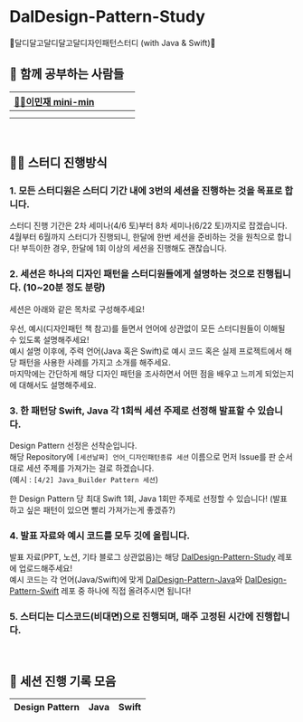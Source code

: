 # DalDesign-Pattern-Study
🌰달디달고달디달고달디자인패턴스터디 (with Java &amp; Swift)🌰

## 👥 함께 공부하는 사람들
| [🐻‍❄️이민재 mini-min](https://github.com/mini-min) | | | | |
| :--: | :--: | :--: | :--: | :--: | 
|  |   |   |   |   |
|  |   |   |   |   |

<br>

## ✍🏻 스터디 진행방식
### 1. 모든 스터디원은 스터디 기간 내에 3번의 세션을 진행하는 것을 목표로 합니다.
스터디 진행 기간은 2차 세미나(4/6 토)부터 8차 세미나(6/22 토)까지로 잡겠습니다.   
4월부터 6월까지 스터디가 진행되니, 한달에 한번 세션을 준비하는 것을 원칙으로 합니다! 부득이한 경우, 한달에 1회 이상의 세션을 진행해도 괜찮습니다.

### 2. 세션은 하나의 디자인 패턴을 스터디원들에게 설명하는 것으로 진행됩니다. (10~20분 정도 분량)
세션은 아래와 같은 목차로 구성해주세요!

우선, 예시(디자인패턴 책 참고)를 들면서 언어에 상관없이 모든 스터디원들이 이해될 수 있도록 설명해주세요!  
예시 설명 이후에, 주력 언어(Java 혹은 Swift)로 예시 코드 혹은 실제 프로젝트에서 해당 패턴을 사용한 사례를 가지고 소개를 해주세요.   
마지막에는 간단하게 해당 디자인 패턴을 조사하면서 어떤 점을 배우고 느끼게 되었는지에 대해서도 설명해주세요.

### 3. 한 패턴당 Swift, Java 각 1회씩 세션 주제로 선정해 발표할 수 있습니다.
Design Pattern 선정은 선착순입니다.   
해당 Repository에 `[세션날짜] 언어_디자인패턴종류 세션` 이름으로 먼저 Issue를 판 순서대로 세션 주제를 가져가는 걸로 하겠습니다.  
(예시 : `[4/2] Java_Builder Pattern 세션`)  

한 Design Pattern 당 최대 Swift 1회, Java 1회만 주제로 선정할 수 있습니다! (발표 하고 싶은 패턴이 있으면 빨리 가져가는게 좋겠쥬?)

### 4. 발표 자료와 예시 코드를 모두 깃에 올립니다.
발표 자료(PPT, 노션, 기타 블로그 상관없음)는 해당 [DalDesign-Pattern-Study](https://github.com/SOPT-Design-Pattern-Study/DalDesign-Pattern-Study) 레포에 업로드해주세요!   
예시 코드는 각 언어(Java/Swift)에 맞게 [DalDesign-Pattern-Java](https://github.com/SOPT-Design-Pattern-Study/DalDesign-Pattern-Java)와 [DalDesign-Pattern-Swift](https://github.com/SOPT-Design-Pattern-Study/DalDesign-Pattern-Swift) 레포 중 하나에 직접 올려주시면 됩니다!

### 5. 스터디는 디스코드(비대면)으로 진행되며, 매주 고정된 시간에 진행합니다.

<br>

## 📁 세션 진행 기록 모음
| Design Pattern | Java | Swift |
| :--: | :--: | :--: |
